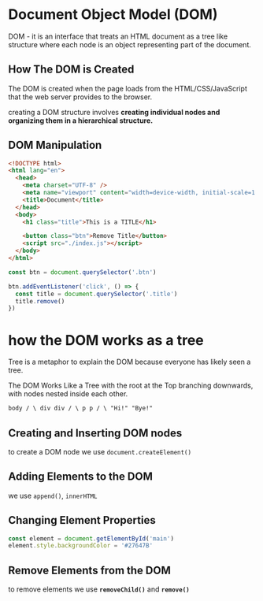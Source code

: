 # Document Object Model (DOM)

DOM - it is an interface that treats an HTML document as a tree like structure where each node is an object representing part of the document.

## How The DOM is Created

The DOM is created when the page loads from the HTML/CSS/JavaScript that the web server provides to the browser.

creating a DOM structure involves **creating individual nodes and organizing them in a hierarchical structure.**

## DOM Manipulation

```html
<!DOCTYPE html>
<html lang="en">
  <head>
    <meta charset="UTF-8" />
    <meta name="viewport" content="width=device-width, initial-scale=1.0" />
    <title>Document</title>
  </head>
  <body>
    <h1 class="title">This is a TITLE</h1>

    <button class="btn">Remove Title</button>
    <script src="./index.js"></script>
  </body>
</html>
```

```jsx
const btn = document.querySelector('.btn')

btn.addEventListener('click', () => {
  const title = document.querySelector('.title')
  title.remove()
})
```

# how the DOM works as a tree

Tree is a metaphor to explain the DOM because everyone has likely seen a tree.

The DOM Works Like a Tree with the root at the Top branching downwards, with nodes nested inside each other.

```html
body / \ div div / \ p p / \ "Hi!" "Bye!"
```

## Creating and Inserting DOM nodes

to create a DOM node we use `document.createElement()`

## Adding Elements to the DOM

we use `append()`, `innerHTML`

## Changing Element Properties

```jsx
const element = document.getElementById('main')
element.style.backgroundColor = '#27647B'
```

## **Remove Elements from the DOM**

to remove elements we use **`removeChild()`** and **`remove()`**
